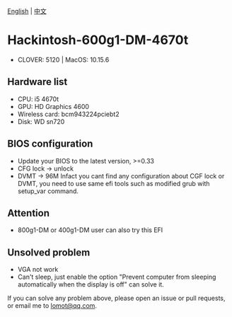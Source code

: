 [中文]:https://github.com/LomotHo/Hackintosh-600g1-DM-4670t/blob/master/README-zh.md
[English]:https://github.com/LomotHo/Hackintosh-600g1-DM-4670t/blob/master/README.md

[English] | [中文]

# Hackintosh-600g1-DM-4670t

 - CLOVER: 5120 | MacOS: 10.15.6

## Hardware list

 - CPU: i5 4670t
 - GPU: HD Graphics 4600
 - Wireless card: bcm943224pciebt2
 - Disk: WD sn720

## BIOS configuration

 - Update your BIOS to the latest version, >=0.33
 - CFG lock -> unlock
 - DVMT -> 96M
Infact you cant find any configuration about CGF lock or DVMT, you need to use same efi tools such as modified grub with setup_var command.

## Attention
 - 800g1-DM or 400g1-DM user can also try this EFI

## Unsolved problem

 - VGA not work
 - Can't sleep, just enable the option "Prevent computer from sleeping automatically when the display is off" can solve it.

If you can solve any problem above, please open an issue or pull requests, or email me to lomot@qq.com.
